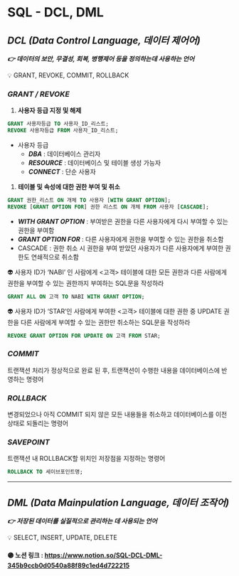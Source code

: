 # SQL - DCL, DML

## ***DCL (Data Control Language, 데이터 제어어)***

***👉 데이터의 보안, 무결성, 회복, 병행제어 등을 정의하는데 사용하는 언어***

<aside>
💡 GRANT, REVOKE, COMMIT, ROLLBACK

</aside>

### *GRANT / REVOKE*

1. **사용자 등급 지정 및 해제**

```sql
GRANT 사용자등급 TO 사용자_ID_리스트;
REVOKE 사용자등급 FROM 사용자_ID_리스트;
```

- 사용자 등급
    - ***DBA*** : 데이터베이스 관리자
    - ***RESOURCE*** : 데이터베이스 및 테이블 생성 가능자
    - ***CONNECT*** : 단순 사용자
    
1. **테이블 및 속성에 대한 권한 부여 및 취소**

```sql
GRANT 권한_리스트 ON 개체 TO 사용자 [WITH GRANT OPTION];
REVOKE [GRANT OPTION FOR] 권한 리스트 ON 개체 FROM 사용자 [CASCADE];
```

- ***WITH GRANT OPTION*** : 부여받은 권한을 다른 사용자에게 다시 부여할 수 있는 권한을 부여함
- ***GRANT OPTION FOR*** : 다른 사용자에게 권한을 부여할 수 있는 권한을 취소함
- CASCADE : 권한 취소 시 권한을 부여 받았던 사용자가 다른 사용자에게 부여한 권한도 연쇄적으로 취소함

👽 사용자 ID가 ‘NABI’ 인 사람에게 <고객> 테이블에 대한 모든 권한과 다른 사람에게 권한을 부여할 수 있는 권한까지 부여하는 SQL문을 작성하라

```sql
GRANT ALL ON 고객 TO NABI WITH GRANT OPTION;
```

👽 사용자 ID가 ‘STAR’인 사람에게 부여한 <고객> 테이블에 대한 권한 중 UPDATE 권한을 다른 사람에게 부여할 수 있는 권한만 취소하는 SQL문을 작성하라

```sql
REVOKE GRANT OPTION FOR UPDATE ON 고객 FROM STAR;
```

### *COMMIT*

트랜잭션 처리가 정상적으로 완료 된 후, 트랜잭션이 수행한 내용을 데이터베이스에 반영하는 명령어

### *ROLLBACK*

변경되었으나 아직 COMMIT 되지 않은 모든 내용들을 취소하고 데이터베이스를 이전 상태로 되돌리는 명령어

### *SAVEPOINT*

트랜잭션 내 ROLLBACK할 위치인 저장점을 지정하는 명령어

```sql
ROLLBACK TO 세이브포인트명;
```

---

## ***DML (Data Mainpulation Language, 데이터 조작어)***

***👉 저장된 데이터를 실질적으로 관리하는 데 사용되는 언어***

<aside>
💡 SELECT, INSERT, UPDATE, DELETE

</aside>

#### 🟣 노션 링크 : https://www.notion.so/SQL-DCL-DML-345b9ccb0d0540a88f89c1ed4d722215
